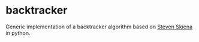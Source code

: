# backtracker
Generic implementation of a backtracker algorithm based on [Steven Skiena](https://www3.cs.stonybrook.edu/~algorith/video-lectures/2007/lecture15.pdf) in python.
